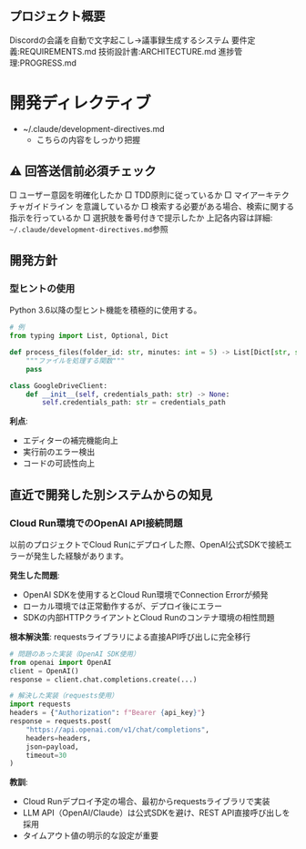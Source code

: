 ## プロジェクト概要
Discordの会議を自動で文字起こし→議事録生成するシステム
要件定義:REQUIREMENTS.md
技術設計書:ARCHITECTURE.md
進捗管理:PROGRESS.md

# 開発ディレクティブ
- ~/.claude/development-directives.md
  - こちらの内容をしっかり把握

## ⚠️ 回答送信前必須チェック
□ ユーザー意図を明確化したか
□ TDD原則に従っているか
□ マイアーキテクチャガイドライン を意識しているか
□ 検索する必要がある場合、検索に関する指示を行っているか
□ 選択肢を番号付きで提示したか
上記各内容は詳細: `~/.claude/development-directives.md`参照


## 開発方針

### 型ヒントの使用
Python 3.6以降の型ヒント機能を積極的に使用する。

```python
# 例
from typing import List, Optional, Dict

def process_files(folder_id: str, minutes: int = 5) -> List[Dict[str, str]]:
    """ファイルを処理する関数"""
    pass

class GoogleDriveClient:
    def __init__(self, credentials_path: str) -> None:
        self.credentials_path: str = credentials_path
```

**利点**:
- エディターの補完機能向上
- 実行前のエラー検出
- コードの可読性向上

## 直近で開発した別システムからの知見

### Cloud Run環境でのOpenAI API接続問題
以前のプロジェクトでCloud Runにデプロイした際、OpenAI公式SDKで接続エラーが発生した経験があります。

**発生した問題**: 
- OpenAI SDKを使用するとCloud Run環境でConnection Errorが頻発
- ローカル環境では正常動作するが、デプロイ後にエラー
- SDKの内部HTTPクライアントとCloud Runのコンテナ環境の相性問題

**根本解決策**: 
requestsライブラリによる直接API呼び出しに完全移行

```python
# 問題のあった実装（OpenAI SDK使用）
from openai import OpenAI
client = OpenAI()
response = client.chat.completions.create(...)

# 解決した実装（requests使用）
import requests
headers = {"Authorization": f"Bearer {api_key}"}
response = requests.post(
    "https://api.openai.com/v1/chat/completions",
    headers=headers,
    json=payload,
    timeout=30
)
```

**教訓**: 
- Cloud Runデプロイ予定の場合、最初からrequestsライブラリで実装
- LLM API（OpenAI/Claude）は公式SDKを避け、REST API直接呼び出しを採用
- タイムアウト値の明示的な設定が重要